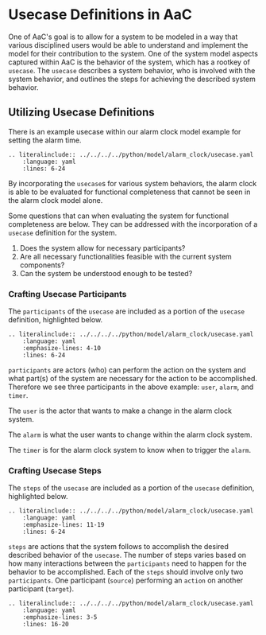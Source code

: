 # Usecase Definitions in AaC

One of AaC's goal is to allow for a system to be modeled in a way that various disciplined users would be able to understand and implement the model for their contribution to the system. One of the system model aspects captured within AaC is the behavior of the system, which has a rootkey of `usecase`. The `usecase` describes a system behavior, who is involved with the system behavior, and outlines the steps for achieving the described system behavior.

## Utilizing Usecase Definitions

There is an example usecase within our alarm clock model example for setting the alarm time.

```{eval-rst}
.. literalinclude:: ../../../../python/model/alarm_clock/usecase.yaml
    :language: yaml
    :lines: 6-24
```
By incorporating the `usecase`s for various system behaviors, the alarm clock is able to be evaluated for functional completeness that cannot be seen in the alarm clock model alone.

Some questions that can when evaluating the system for functional completeness are below. They can be addressed with the incorporation of a `usecase` definition for the system.

1. Does the system allow for necessary participants?
2. Are all necessary functionalities feasible with the current system components?
3. Can the system be understood enough to be tested?

### Crafting Usecase Participants

The `participants` of the `usecase` are included as a portion of the `usecase` definition, highlighted below.

```{eval-rst}
.. literalinclude:: ../../../../python/model/alarm_clock/usecase.yaml
    :language: yaml
    :emphasize-lines: 4-10
    :lines: 6-24
```

`participants` are actors (who) can perform the action on the system and what part(s) of the system are necessary for the action to be accomplished. Therefore we see three participants in the above example: `user`, `alarm`, and `timer`.

The `user` is the actor that wants to make a change in the alarm clock system.

The `alarm` is what the user wants to change within the alarm clock system.

The `timer` is for the alarm clock system to know when to trigger the `alarm`.

### Crafting Usecase Steps

The `steps` of the `usecase` are included as a portion of the `usecase` definition, highlighted below.

```{eval-rst}
.. literalinclude:: ../../../../python/model/alarm_clock/usecase.yaml
    :language: yaml
    :emphasize-lines: 11-19
    :lines: 6-24
```

`steps` are actions that the system follows to accomplish the desired described behavior of the `usecase`. The number of steps varies based on how many interactions between the `participants` need to happen for the behavior to be accomplished. Each of the `steps` should involve only two `participants`. One participant (`source`) performing an `action` on another participant (`target`).

```{eval-rst}
.. literalinclude:: ../../../../python/model/alarm_clock/usecase.yaml
    :language: yaml
    :emphasize-lines: 3-5
    :lines: 16-20
```

